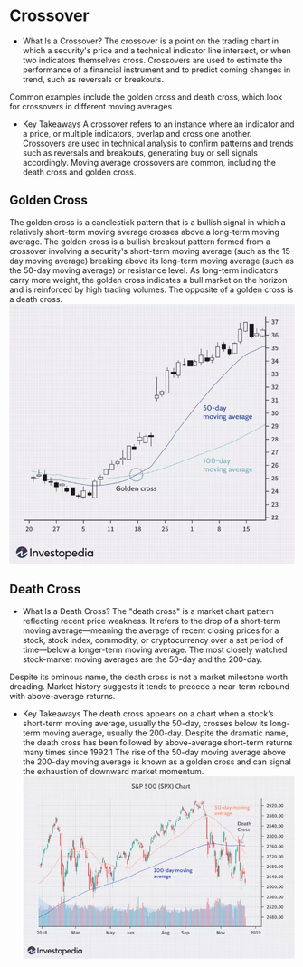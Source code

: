 # Crossover

- What Is a Crossover?
The crossover is a point on the trading chart in which a security's price and a technical indicator line intersect, or when two indicators themselves cross. Crossovers are used to estimate the performance of a financial instrument and to predict coming changes in trend, such as reversals or breakouts.

Common examples include the golden cross and death cross, which look for crossovers in different moving averages.

- Key Takeaways
A crossover refers to an instance where an indicator and a price, or multiple indicators, overlap and cross one another.
Crossovers are used in technical analysis to confirm patterns and trends such as reversals and breakouts, generating buy or sell signals accordingly.
Moving average crossovers are common, including the death cross and golden cross.

## Golden Cross
The golden cross is a candlestick pattern that is a bullish signal in which a relatively short-term moving average crosses above a long-term moving average. The golden cross is a bullish breakout pattern formed from a crossover involving a security's short-term moving average (such as the 15-day moving average) breaking above its long-term moving average (such as the 50-day moving average) or resistance level. As long-term indicators carry more weight, the golden cross indicates a bull market on the horizon and is reinforced by high trading volumes. The opposite of a golden cross is a death cross.
![alt text](Crossover-image.png)

## Death Cross
- What Is a Death Cross?
The "death cross" is a market chart pattern reflecting recent price weakness. It refers to the drop of a short-term moving average—meaning the average of recent closing prices for a stock, stock index, commodity, or cryptocurrency over a set period of time—below a longer-term moving average. The most closely watched stock-market moving averages are the 50-day and the 200-day.

Despite its ominous name, the death cross is not a market milestone worth dreading. Market history suggests it tends to precede a near-term rebound with above-average returns.

- Key Takeaways
The death cross appears on a chart when a stock’s short-term moving average, usually the 50-day, crosses below its long-term moving average, usually the 200-day.
Despite the dramatic name, the death cross has been followed by above-average short-term returns many times since 1992.1
The rise of the 50-day moving average above the 200-day moving average is known as a golden cross and can signal the exhaustion of downward market momentum.
![alt text](Crossover-image1.png)